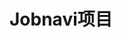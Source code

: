 <!---
 Tencent is pleased to support the open source community by making BK-BASE 蓝鲸基础平台 available. 
 Copyright (C) 2021 THL A29 Limited, a Tencent company.  All rights reserved. 
 BK-BASE 蓝鲸基础平台 is licensed under the MIT License.
 License for BK-BASE 蓝鲸基础平台:
 --------------------------------------------------------------------
 Permission is hereby granted, free of charge, to any person obtaining a copy of this software and associated
 documentation files (the "Software"), to deal in the Software without restriction, including without limitation
 the rights to use, copy, modify, merge, publish, distribute, sublicense, and/or sell copies of the Software,
 and to permit persons to whom the Software is furnished to do so, subject to the following conditions:
 The above copyright notice and this permission notice shall be included in all copies or substantial
 portions of the Software.
 THE SOFTWARE IS PROVIDED "AS IS", WITHOUT WARRANTY OF ANY KIND, EXPRESS OR IMPLIED, INCLUDING BUT NOT
 LIMITED TO THE WARRANTIES OF MERCHANTABILITY, FITNESS FOR A PARTICULAR PURPOSE AND NONINFRINGEMENT. IN
 NO EVENT SHALL THE AUTHORS OR COPYRIGHT HOLDERS BE LIABLE FOR ANY CLAIM, DAMAGES OR OTHER LIABILITY,
 WHETHER IN AN ACTION OF CONTRACT, TORT OR OTHERWISE, ARISING FROM, OUT OF OR IN CONNECTION WITH THE
 SOFTWARE OR THE USE OR OTHER DEALINGS IN THE SOFTWARE.
-->

# Jobnavi项目
